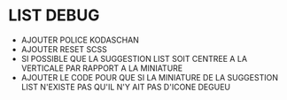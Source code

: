 # LIST DEBUG

- AJOUTER POLICE KODASCHAN
- AJOUTER RESET SCSS
- SI POSSIBLE QUE LA SUGGESTION LIST SOIT CENTREE A LA VERTICALE PAR RAPPORT A LA MINIATURE
- AJOUTER LE CODE POUR QUE SI LA MINIATURE DE LA SUGGESTION LIST N'EXISTE PAS QU'IL N'Y AIT PAS D'ICONE DEGUEU

